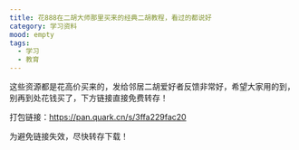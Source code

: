 ```yaml
---
title: 花888在二胡大师那里买来的经典二胡教程，看过的都说好
category: 学习资料
mood: empty
tags:
  - 学习
  - 教育
---
```





这些资源都是花高价买来的，发给邻居二胡爱好者反馈非常好，希望大家用的到，别再到处花钱买了，下方链接直接免费转存！





打包链接：https://pan.quark.cn/s/3ffa229fac20







为避免链接失效，尽快转存下载！


